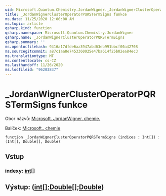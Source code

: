 ```yaml
---
uid: Microsoft.Quantum.Chemistry.JordanWigner._JordanWignerClusterOperatorPQRSTermSigns
title: _JordanWignerClusterOperatorPQRSTermSigns funkce
ms.date: 11/25/2020 12:00:00 AM
ms.topic: article
qsharp.kind: function
qsharp.namespace: Microsoft.Quantum.Chemistry.JordanWigner
qsharp.name: _JordanWignerClusterOperatorPQRSTermSigns
qsharp.summary: ''
ms.openlocfilehash: 9416a17dfde6aa3947abd63eb991bbcf00a42708
ms.sourcegitcommit: a87c1aa8e7453360025e47ba614f25b02ea84ec3
ms.translationtype: MT
ms.contentlocale: cs-CZ
ms.lasthandoff: 11/26/2020
ms.locfileid: "96203837"
---
```

# <a name="_jordanwignerclusteroperatorpqrstermsigns-function"></a>_JordanWignerClusterOperatorPQRSTermSigns funkce

Obor názvů: [Microsoft. JordanWigner. chemie.](xref:Microsoft.Quantum.Chemistry.JordanWigner)

Balíček: [Microsoft.. chemie](https://nuget.org/packages/Microsoft.Quantum.Chemistry)




```qsharp
function _JordanWignerClusterOperatorPQRSTermSigns (indices : Int[]) : (Int[], Double[], Double)
```


## <a name="input"></a>Vstup

### <a name="indices--int"></a>indexy: [int](xref:microsoft.quantum.lang-ref.int)[]





## <a name="output--intdoubledouble"></a>Výstup: ([int](xref:microsoft.quantum.lang-ref.int)[];[Double](xref:microsoft.quantum.lang-ref.double)[];[Double](xref:microsoft.quantum.lang-ref.double))

